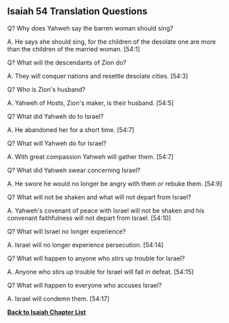 ## Isaiah 54 Translation Questions ##

Q? Why does Yahweh say the barren woman should sing?

A. He says she should sing, for the children of the desolate one are more than the children of the married woman. [54:1]

Q? What will the descendants of Zion do?

A. They will conquer nations and resettle desolate cities. [54:3]

Q? Who is Zion's husband?

A. Yahweh of Hosts, Zion's maker, is their husband. [54:5]

Q? What did Yahweh do to Israel?

A. He abandoned her for a short time. [54:7]

Q? What will Yahweh do for Israel?

A. With great compassion Yahweh will gather them. [54:7]

Q? What did Yahweh swear concerning Israel?

A. He swore he would no longer be angry with them or rebuke them. [54:9]

Q? What will not be shaken and what will not depart from Israel?

A. Yahweh's covenant of peace with Israel will not be shaken and his convenant faithfulness will not depart from Israel. [54:10]

Q? What will Israel no longer experience?

A. Israel will no longer experience persecution. [54:14]

Q? What will happen to anyone who stirs up trouble for Israel?

A. Anyone who stirs up trouble for Israel will fall in defeat. [54:15]

Q? What will happen to everyone who accuses Israel?

A. Israel will condemn them. [54:17]

__[Back to Isaiah Chapter List](./)__

